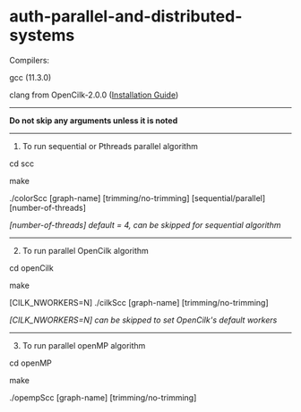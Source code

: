 # auth-parallel-and-distributed-systems

Compilers:

gcc (11.3.0)

clang from OpenCilk-2.0.0 ([Installation Guide](https://www.opencilk.org/doc/users-guide/install/))

---

**Do not skip any arguments unless it is noted**

---

1. To run sequential or Pthreads parallel algorithm 

cd scc

make

./colorScc [graph-name] [trimming/no-trimming] [sequential/parallel] [number-of-threads]

*[number-of-threads] default = 4, can be skipped for sequential algorithm*

---

2. To run parallel OpenCilk algorithm

cd openCilk

make

[CILK_NWORKERS=N] ./cilkScc [graph-name] [trimming/no-trimming]

*[CILK_NWORKERS=N] can be skipped to set OpenCilk's default workers*

---

3. To run parallel openMP algorithm

cd openMP

make

./opempScc [graph-name] [trimming/no-trimming]
